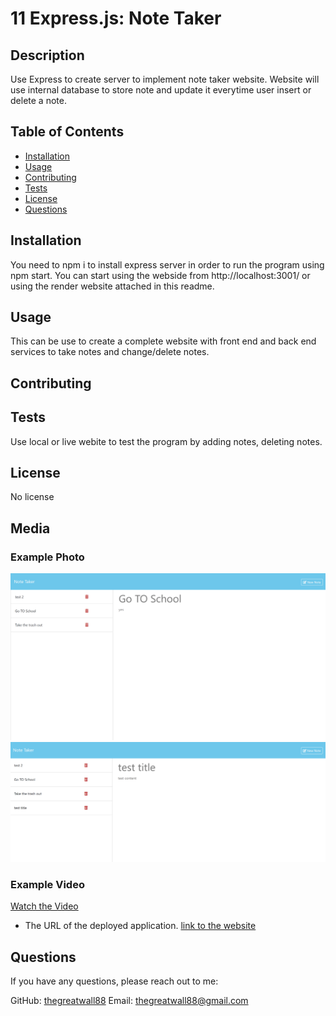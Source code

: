 # 11 Express.js: Note Taker

## Description
Use Express to create server to implement note taker website. Website will use internal database to store note and update it everytime user insert or delete a note. 
## Table of Contents
- [Installation](#installation)
- [Usage](#usage)
- [Contributing](#contributing)
- [Tests](#tests)
- [License](#license)
- [Questions](#questions)

## Installation
You need to npm i to install express server in order to run the program using npm start. You can start using the webside from http://localhost:3001/ or using the render website attached in this readme.

## Usage
This can be use to create a complete website with front end and back end services to take notes and change/delete notes.
## Contributing

## Tests
Use local or live webite to test the program by adding notes, deleting notes.

## License

No license

## Media
### Example Photo
![Example Image](./Assets/images/Untitled.png)
![Example Image](./Assets/images/img2.png)

### Example Video
[Watch the Video]()

* The URL of the deployed application.
[link to the website](https://note-taker-r4nt.onrender.com/)

## Questions
If you have any questions, please reach out to me:

GitHub: [thegreatwall88](https://github.com/thegreatwall88)
Email: thegreatwall88@gmail.com
